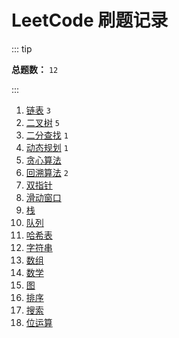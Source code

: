 # LeetCode 刷题记录

::: tip

<b>总题数：</b> `12`

:::

1. [链表](./1.linked-list) `3`
2. [二叉树](./2.binary-tree) `5`
3. [二分查找](./binary-search) `1`
4. [动态规划](./dynamic-programming) `1`
5. [贪心算法](./greedy)
6. [回溯算法](./backtracking) `2`
7. [双指针](./two-pointers)
8. [滑动窗口](./sliding-window)
9. [栈](./stack)
10. [队列](./queue)
11. [哈希表](./hash-table)
12. [字符串](./string)
13. [数组](./array)
14. [数学](./math)
15. [图](./graph)
16. [排序](./sort)
17. [搜索](./search)
18. [位运算](./bit-manipulation)
